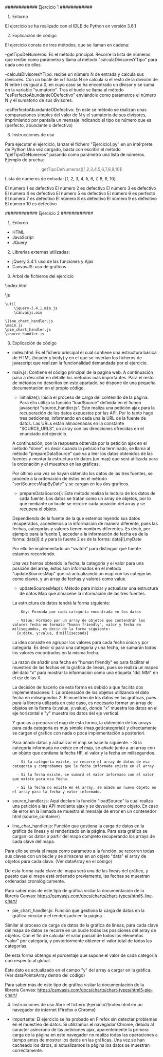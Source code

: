 
############
Ejercicio 1
############

1. Entorno 

El ejercicio se ha realizado con el IDLE de Python en versión 3.8.1

2. Explicación de código

El ejercicio consta de tres métodos, que se llaman en cadena:

-getTipoDeNumeros: Es el método principal. Recorre la lista de números que recibe como parámetro y llama al método "calculaDivisoresYTipo" para cada uno de ellos.

-calculaDivisoresYTipo: recibe un número N de entrada y calcula sus divisores. Con un bucle de i=1 hasta N se calcula si el resto de la división de N entre i es igual a 0, en cuyo caso se ha encontrado un divisor y se suma en la variable "sumatorio". Tras el bucle se llama al método "esPerfectoAbundanteODefectivo" enviándole como parámetros el número N y el sumatorio de sus divisores.

-esPerfectoAbundanteODefectivo: En este se método se realizan unas comparaciones simples del valor de N y el sumatorio de sus divisores, imprimiendo por pantalla un mensaje indicando el tipo de número que es (perfecto, abundante o defectivo)

3. Instrucciones de uso

Para ejecutar el ejercicio, lanzar el fichero "Ejercicio1.py" en un intérprete de Python
Una vez cargado, basta con escribir el método "getTipoDeNumeros" pasando como parámetro una lista de números. 
Ejemplo de prueba:

>>> getTipoDeNumeros([1,2,3,4,5,6,7,8,9,10])

Lista de números de entrada: [1, 2, 3, 4, 5, 6, 7, 8, 9, 10]

El número 1 es defectivo
El número 2 es defectivo
El número 3 es defectivo
El número 4 es defectivo
El número 5 es defectivo
El número 6 es perfecto
El número 7 es defectivo
El número 8 es defectivo
El número 9 es defectivo
El número 10 es defectivo


############
Ejercicio 2
############

1. Entorno

- HTML
- JavaScript
- JQuery

2. Librerias externas utilizadas:

- jQuery 3.4.1: uso de las funciones y Ajax
- CanvasJS: uso de gráficos
 
3. Árbol de fichieros del ejercicio

\index.html

\js

	\util
		\jquery-3.4.1.min.js
		\canvasjs.min
		
	\line_chart_handler.js
	\main.js
	\pie_chart_handler.js
	\source_handler.js
	
3. Explicación de código

* index.html: Es el fichero principal el cual contiene una estructura básica de HTML (header y body) y en el que se insertan los ficheros de javascript que realizan la funcionalidad demandada por el ejercicio.

* main.js: Contiene el código principal de la pagina web. A continuación paso a describir en detalle los metodos más importantes. Para el resto de métodos no descritos en este apartado, se dispone de una pequeña documentación en el propio código.

	- initialize(): 
	Inicia el proceso de carga del contenido de la página. Para ello utilizo la función "loadSource" definida en el ficheo javascript "source_handler.js". Éste realiza una petición ajax para la recuperación de los datos expuestos por las API.
	Por lo tanto hago tres peticiones, informando en cada una la URL de la fuente de datos.
	Las URLs están almacenadas en la constante "SOURCE_URLS", un array con las direcciones ofrecidas en el enunciado del ejercicio.
	
	A continuación, con la respuesta obtenida por la petición ajax en el método "done", es decir cuando la petición ha terminado, se llama al método "prepareDataSource" que va a leer los datos obtenidos de las fuentes y montar la estructura de datos (un map) que será utilizada para la ordenación y el muestreo en las gráficas.
	
	Por último una vez se hayan obtenido los datos de las tres fuentes, se procede a la ordenación de éstos en el método "sortSourcesMapByDate" y se cargan en los dos graficos.
	
	- prepareDataSource():
	Este método realiza la lectura de los datos de cada fuente. Los datos se tratan como un array de objetos, por lo que mediante un bucle se recorre cada posición del array y se recupera el objeto. 
	
	Dependiendo de la fuente de la que estemos leyendo sus datos recuperados, accedemos a la información de manera diferente, pues las fechas, categorías y valores tienen nombres diferentes.
	Es decir, por ejemplo para la fuente 1, acceder a la información de fecha es de la forma:
	data[i].d y para la fuente 2 es de la forma: data[i].myDate
	
	Por ello he implementado un "switch" para distinguir qué fuente estamos recorriendo.
	
	Una vez hemos obtenido la fecha, la categoría y el valor para una posición del array, éstos son informados en el método "updateSourcesMap" que irá actualizando un map con las categorías como claves, y un array de fechas y valores como value.
	 
	- updateSourcesMap():
	Método para iniciar y actualizar una estructura de datos Map que almacene la información de las tres fuentes. 
	
	La estructura de datos tendrá la forma siguiente:
	
		- Key: Formada por cada categoría encontrada en los datos
		
		- Value: Formado por un array de objetos que contendrán los valores fecha en formato "human friendly", valor y fecha en milisegundos, es decir de la forma siguiente:
		{x:date, y:value, d:milliseconds}
		
	La idea consiste en agrupar los valores para cada fecha única y por categoría. Es decir si para una categoría y una fecha, se sumarán todos los valores encontrados en la misma fecha.
		
	La razon de añadir una fecha en "human friendly" es para facilitar el muestreo de las fechas en la grafica de lineas, pues se realiza un mapeo del dato "x" para mostrar la información como una etiqueta "dd. MM" en el eje de las X.
		
	La decisión de hacerlo de esta forma es debido a que facilita dos implementaciones:
		1. La ordenación de los objetos utilizando el dato fecha en milisegundos
		2. El muestreo de los datos en las gráficas, pues para la librería utilizada en este caso, es necesario formar un array de objetos en la forma {x:value, y:value}, donde "x" muestra los datos en el eje horizontal e "y" muestra los datos del eje vertical. 
		
	Y gracias a preparar el map de esta forma, la obtención de los arrays para cada categoría es muy simple (map.get(categoria)) y directamente se cargan el grafico con nada o poca implementación a posteriori.
	
	Para añadir datos y actualizar el map se hace lo siguiente.
		- Si la categoría informada no existe en el map, se añade junto a un array con un objeto que contiene la fecha HF, el valor y la fecha en milisegundos.
		
		- Si la categoría existe, se recorre el array de datos de esa categoría y comprobamos que la fecha informada existe en el array.
		
		- Si la fecha existe, se sumará el valor informado con el valor que existe para esa fecha.
		
		- Si la fecha no existe en el array, se añade un nuevo objeto en el array para la fecha y valor informado.


* source_handler.js: Aquí declaro la función "loadSource" la cual realiza una petición a las API mediante ajax y se devuelve como objeto. En caso de error en la llamada se muestra el mensaje de error en un contenedor html (source_container) 


* line_char_handler.js: Función que gestiona la carga de datos en la gráfica de lineas y el renderizado en la página. Para esta gráfica se cargan los datos a partir del mapa completo recuperando los arrays de cada clave del mapa.

Para ello se envía el mapa como parametro a la función, se recorren todas sus claves con un bucle y se almacena en un objeto "data" el array de objetos para cada clave. (Ver dataArray en el código)

De esta forma cada clave del mapa será una de las líneas del gráfico, y puesto que el mapa está ordenado previamente, las fechas se muestran ordenadas cronológicamente.

Para saber más de este tipo de gráfica visitar la documentación de la librería Canvas:
	https://canvasjs.com/docs/charts/chart-types/html5-line-chart/
	
* pie_chart_handler.js: Función que gestiona la carga de datos en la gráfica circular y el renderizado en la página.

Similar al proceso de carga de datos de la gráfica de lineas, para cada clave del mapa de datos se recorre en un bucle todas las posiciones del array de objetos. Con el fin de calcular el valor parcial de todos los elementos "valor" por categoría, y posteriormente obtener el valor total de todas las categorías.

De esta forma obtengo el porcentaje que supone el valor de cada categoría con respecto al global.

Este dato es actualizado en el campo "y" del array a cargar en la gráfica.
(Ver dataPointsArray dentro del código)

Para saber más de este tipo de gráfica visitar la documentación de la librería Canvas:
	https://canvasjs.com/docs/charts/chart-types/html5-pie-chart/

4. Instrucciones de uso
Abrir el fichero \Ejercicio2\index.html en un navegador de internet (Firefox o Chrome)

* Importante:
El ejercicio se ha probado en Firefox sin detectar problemas en el muestreo de datos.
Si utilizamos el navegador Chrome, debido al caracter asíncrono de las peticiones ajax, aparentemente la primera carga de la página en este navegador no realiza todas las operaciones a tiempo antes de mostrar los datos en las gráficas. Una vez se han cacheado los datos, si actualizamos la página los datos se muestran correctamente.
